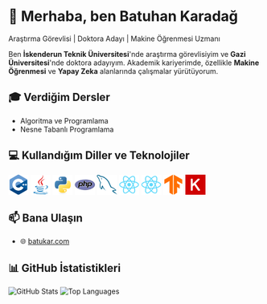 # 👋 Merhaba, ben Batuhan Karadağ

Araştırma Görevlisi | Doktora Adayı | Makine Öğrenmesi Uzmanı

Ben **İskenderun Teknik Üniversitesi**'nde araştırma görevlisiyim ve **Gazi Üniversitesi**'nde doktora adayıyım. Akademik kariyerimde, özellikle **Makine Öğrenmesi** ve **Yapay Zeka** alanlarında çalışmalar yürütüyorum.

## 🎓 Verdiğim Dersler
- Algoritma ve Programlama
- Nesne Tabanlı Programlama

## 💻 Kullandığım Diller ve Teknolojiler
<p align="left">
  <img src="https://raw.githubusercontent.com/devicons/devicon/master/icons/cplusplus/cplusplus-original.svg" alt="C++" width="40" height="40"/>
  <img src="https://raw.githubusercontent.com/devicons/devicon/master/icons/java/java-original.svg" alt="Java" width="40" height="40"/>
  <img src="https://raw.githubusercontent.com/devicons/devicon/master/icons/python/python-original.svg" alt="Python" width="40" height="40"/>
  <img src="https://raw.githubusercontent.com/devicons/devicon/master/icons/php/php-original.svg" alt="Python" width="40" height="40"/>
  <img src="https://raw.githubusercontent.com/devicons/devicon/master/icons/mysql/mysql-original.svg" alt="SQL" width="40" height="40"/>
  <img src="https://raw.githubusercontent.com/devicons/devicon/master/icons/react/react-original.svg" alt="React" width="40" height="40"/>
  <img src="https://raw.githubusercontent.com/devicons/devicon/master/icons/react/react-original.svg" alt="React Native" width="40" height="40"/>
  <img src="https://raw.githubusercontent.com/devicons/devicon/master/icons/tensorflow/tensorflow-original.svg" alt="TensorFlow" width="40" height="40"/>
  <img src="https://raw.githubusercontent.com/devicons/devicon/master/icons/keras/keras-original.svg" alt="Keras" width="40" height="40"/>
</p>

## 📫 Bana Ulaşın
- 🌐 [batukar.com](https://batukar.com)

## 📊 GitHub İstatistikleri

![GitHub Stats](https://github-readme-stats.vercel.app/api?username=batukar&show_icons=true&theme=radical)
![Top Languages](https://github-readme-stats.vercel.app/api/top-langs/?username=batukar&layout=compact&theme=radical)